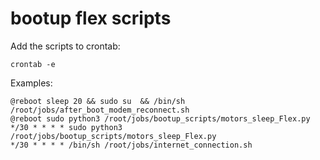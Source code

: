 # bootup flex scripts 

Add the scripts to crontab:

```
crontab -e
```

Examples:

```
@reboot sleep 20 && sudo su  && /bin/sh /root/jobs/after_boot_modem_reconnect.sh
@reboot sudo python3 /root/jobs/bootup_scripts/motors_sleep_Flex.py
*/30 * * * * sudo python3 /root/jobs/bootup_scripts/motors_sleep_Flex.py
*/30 * * * * /bin/sh /root/jobs/internet_connection.sh
```
